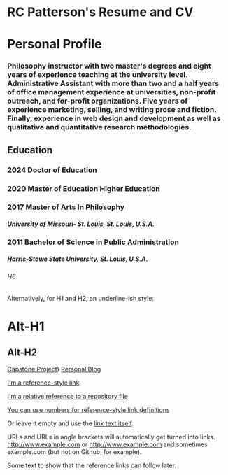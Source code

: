 # RC Patterson's Resume and CV

# Personal Profile
### Philosophy instructor with two master's degrees and eight years of experience teaching at the university level. Administrative Assistant with more than two and a half years of office management experience at universities, non-profit outreach, and for-profit organizations. Five years of experience marketing, selling, and writing prose and fiction. Finally, experience in web design and development as well as qualitative and quantitative research methodologies. 

## Education  
### 2024 Doctor of Education	
### 2020 	Master of Education Higher Education	 
### 2017	Master of Arts In Philosophy
##### University of Missouri- St. Louis, St. Louis, U.S.A. 

### 2011	Bachelor of Science in Public Administration
##### Harris-Stowe State University, St. Louis, U.S.A. 

###### H6

Alternatively, for H1 and H2, an underline-ish style:

Alt-H1
======

Alt-H2
------



[Capstone Project](https://openmics-in-st-louis-city.netlify.app/#))
[Personal Blog](https://patteso1849.wordpress.com/)

[I'm a reference-style link][Arbitrary case-insensitive reference text]

[I'm a relative reference to a repository file](../blob/master/LICENSE)

[You can use numbers for reference-style link definitions][1]

Or leave it empty and use the [link text itself].

URLs and URLs in angle brackets will automatically get turned into links. 
http://www.example.com or <http://www.example.com> and sometimes 
example.com (but not on Github, for example).

Some text to show that the reference links can follow later.

[arbitrary case-insensitive reference text]: https://www.mozilla.org
[1]: http://slashdot.org
[link text itself]: http://www.reddit.com
